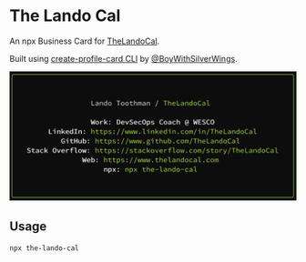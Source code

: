 # The Lando Cal

An npx Business Card for [TheLandoCal](https://github.com/TheLandoCal).

Built using [create-profile-card CLI](https://github.com/BoyWithSilverWings/create-profile-card) by [@BoyWithSilverWings](https://github.com/BoyWithSilverWings).

<img src="./docs/images/npx_the-lando-cal.png" width="600">

## Usage

```Shell
npx the-lando-cal
```
